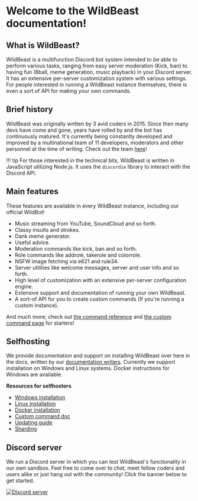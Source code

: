 # Welcome to the WildBeast documentation!

## What is WildBeast?

WildBeast is a multifunction Discord bot system intended to be able to perform various tasks, ranging from easy server moderation (Kick, ban) to having fun (8ball, meme generation, music playback) in your Discord server. It has an extensive per-server customization system with various settings. For people interested in running a WildBeast instance themselves, there is even a sort of API for making your own commands.

## Brief history

WildBeast was originally written by 3 avid coders in 2015. Since then many devs have come and gone, years have rolled by and the bot has continuously matured. It's currently being constantly developed and improved by a multinational team of 11 developers, moderators and other personnel at the time of writing. Check out the team [here](http://thesharks.xyz/team.html)!

!!! tip
    For those interested in the technical bits, WildBeast is written in JavaScript utilizing Node.js. It uses the `discordie` library to interact with the Discord API.

## Main features

These features are available in every WildBeast instance, including our official WildBot!

- Music streaming from YouTube, SoundCloud and so forth.
- Classy insults and strokes.
- Dank meme generator.
- Useful advice.
- Moderation commands like kick, ban and so forth.
- Role commands like addrole, takerole and colorrole.
- NSFW image fetching via e621 and rule34.
- Server utilities like welcome messages, server and user info and so forth.
- High level of customization with an extensive per-server configuration engine.
- Extensive support and documentation of running your own WildBeast.
- A sort-of API for you to create custom commands (If you're running a custom instance).

And much more; check out [the command reference](commands.md) and [the custom command page](custom_commands.md) for starters!

## Selfhosting

We provide documentation and support on installing WildBeast over here in the docs, written by our [documentation writers](credits.md). Currently we support installation on Windows and Linux systems. Docker instructions for Windows are available.

**Resources for selfhosters**

- [Windows installation](install_windows.md)
- [Linux installation](install_linux.md)
- [Docker installation](install_docker.md)
- [Custom command doc](custom_commands.md)
- [Updating guide](updating.md)
- [Sharding](sharding.md)

## Discord server

We run a Discord server in which you can test WildBeast's functionality in our own sandbox. Feel free to come over to chat, meet fellow coders and users alike or just hang out with the community! Click the banner below to get started.

<a href="https://discord.gg/wildbot"><img src="https://discordapp.com/api/guilds/110462143152803840/widget.png?style=banner2" alt="Discord server"></a>
